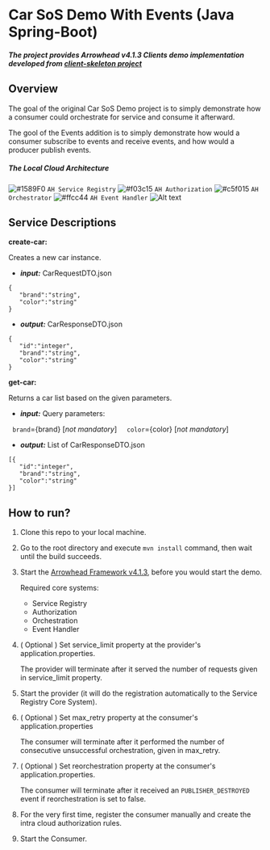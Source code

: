 # Car SoS Demo With Events (Java Spring-Boot)
##### The project provides Arrowhead v4.1.3 Clients demo implementation developed from [client-skeleton project](https://github.com/arrowhead-f/client-skeleton-java-spring)

## Overview
The goal of the original Car SoS Demo project is to simply demonstrate how a consumer could orchestrate for service and consume it afterward.

The gool of the Events addition is to simply demonstrate how would a consumer subscribe to events and receive events, and how would a producer publish events.


##### The Local Cloud Architecture 
![#1589F0](https://placehold.it/15/1589F0/000000?text=+) `AH Service Registry`
![#f03c15](https://placehold.it/15/f03c15/000000?text=+) `AH Authorization` 
![#c5f015](https://placehold.it/15/c5f015/000000?text=+) `AH Orchestrator`
![#ffcc44](https://placehold.it/15/ffcc44/000000?text=+) `AH Event Handler`
![Alt text](https://github.com/arrowhead-f/sos-examples-spring/blob/car_demo_with_events/demo-car-with-events/doc/overview.png)

## Service Descriptions
**create-car:**

Creates a new car instance.
* ***input:*** CarRequestDTO.json
```
{
   "brand":"string",
   "color":"string"
}
```
* ***output:*** CarResponseDTO.json
```
{
   "id":"integer",
   "brand":"string",
   "color":"string"
}
```

**get-car:**

Returns a car list based on the given parameters.
* ***input:*** Query parameters: 

  `brand`={brand} [*not mandatory*]
  
  `color`={color} [*not mandatory*]

* ***output:*** List of CarResponseDTO.json
```
[{
   "id":"integer",
   "brand":"string",
   "color":"string"
}]
```

## How to run?
1. Clone this repo to your local machine.

2. Go to the root directory and execute `mvn install` command, then wait until the build succeeds.

3. Start the [Arrowhead Framework v4.1.3](https://github.com/arrowhead-f/core-java-spring), before you would start the demo.
   
   Required core systems:
   * Service Registry
   * Authorization
   * Orchestration
   * Event Handler

4. ( Optional ) Set service_limit property at the provider's application.properties.
    
    The provider will terminate after it served the number of requests given in service_limit property.
   
5. Start the provider (it will do the registration automatically to the Service Registry Core System).

6. ( Optional ) Set max_retry property at the consumer's application.properties
    
    The consumer will terminate after it performed the number of consecutive unsuccessful orchestration, given in max_retry.
   
7. ( Optional ) Set reorchestration property at the consumer's application.properties.
    
    The consumer will terminate after it received an `PUBLISHER_DESTROYED` event if reorchestration is set to false.
   
8. For the very first time, register the consumer manually and create the intra cloud authorization rules.

9. Start the Consumer.